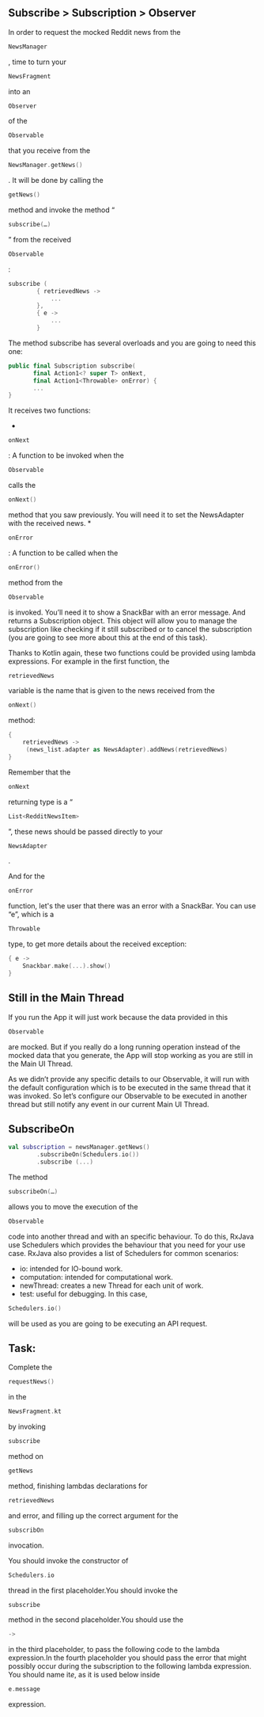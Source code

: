 Subscribe > Subscription > Observer
-----------------------------------

In order to request the mocked Reddit news from the
```kotlin
NewsManager
```      
, time to turn your
```kotlin
NewsFragment
```      
into an
```kotlin
Observer
```      
of the
```kotlin
Observable
```      
that you receive from the
```kotlin
NewsManager.getNews()
```      
. It will be done by calling the
```kotlin
getNews()
```      
method and invoke the method “
```kotlin
subscribe(…)
```      
” from the received
```kotlin
Observable
```      
:


```kotlin
subscribe (
        { retrievedNews ->
            ...
        },
        { e ->
            ...
        }
```      
The method subscribe has several overloads and you are going to need this one:


```kotlin
public final Subscription subscribe(
       final Action1<? super T> onNext,
       final Action1<Throwable> onError) {
       ...
}
```      
It receives two functions:

* 
```kotlin
onNext
```      
: A function to be invoked when the
```kotlin
Observable
```      
calls the
```kotlin
onNext()
```      
method that you saw previously. You will need it to set the NewsAdapter with the received news.
* 
```kotlin
onError
```      
: A function to be called when the
```kotlin
onError()
```      
method from the
```kotlin
Observable
```      
is invoked. You’ll need it to show a SnackBar with an error message.
And returns a Subscription object. This object will allow you to manage the subscription like checking if it still subscribed or to cancel the subscription (you are going to see more about this at the end of this task).

Thanks to Kotlin again, these two functions could be provided using lambda expressions. For example in the first function, the
```kotlin
retrievedNews
```      
variable is the name that is given to the news received from the
```kotlin
onNext()
```      
method:


```kotlin
{
    retrievedNews ->
     (news_list.adapter as NewsAdapter).addNews(retrievedNews)
}
```      
Remember that the
```kotlin
onNext
```      
returning type is a “
```kotlin
List<RedditNewsItem>
```      
”, these news should be passed directly to your
```kotlin
NewsAdapter
```      
.

And for the
```kotlin
onError
```      
function, let's the user that there was an error with a SnackBar. You can use “e”, which is a
```kotlin
Throwable
```      
type, to get more details about the received exception:


```kotlin
{ e ->
    Snackbar.make(...).show()
}
```      
Still in the Main Thread
------------------------

If you run the App it will just work because the data provided in this
```kotlin
Observable
```      
are mocked. But if you really do a long running operation instead of the mocked data that you generate, the App will stop working as you are still in the Main UI Thread.

As we didn’t provide any specific details to our Observable, it will run with the default configuration which is to be executed in the same thread that it was invoked. So let’s configure our Observable to be executed in another thread but still notify any event in our current Main UI Thread.

SubscribeOn
-----------


```kotlin
val subscription = newsManager.getNews()
        .subscribeOn(Schedulers.io())
        .subscribe (...)
```      
The method
```kotlin
subscribeOn(…)
```      
allows you to move the execution of the
```kotlin
Observable
```      
code into another thread and with an specific behaviour. To do this, RxJava use Schedulers which provides the behaviour that you need for your use case. RxJava also provides a list of Schedulers for common scenarios:

* io: intended for IO-bound work.
* computation: intended for computational work.
* newThread: creates a new Thread for each unit of work.
* test: useful for debugging.
In this case,
```kotlin
Schedulers.io()
```      
will be used as you are going to be executing an API request.

Task:
-----

Complete the
```kotlin
requestNews()
```      
in the
```kotlin
NewsFragment.kt
```      
by invoking
```kotlin
subscribe
```      
method on
```kotlin
getNews
```      
method, finishing lambdas declarations for
```kotlin
retrievedNews
```      
and error, and filling up the correct argument for the
```kotlin
subscribOn
```      
invocation.

  
You should invoke the constructor of
```kotlin
Schedulers.io
```      
thread in the first placeholder.You should invoke the
```kotlin
subscribe
```      
method in the second placeholder.You should use the
```kotlin
->
```      
in the third placeholder, to pass the following code to the lambda expression.In the fourth placeholder you should pass the error that might possibly occur during the subscription to the following lambda expression. You should name it*e*, as it is used below inside
```kotlin
e.message
```      
expression.  
